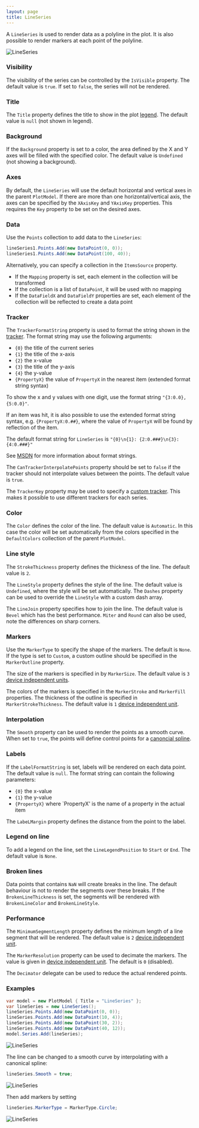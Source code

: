 ```yaml
---
layout: page
title: LineSeries
---
```


A `LineSeries` is used to render data as a polyline in the plot. It is also possible to render markers at each point of the polyline.

![LineSeries](/public/images/documentation/series/LineSeries.png)

### Visibility

The visibility of the series can be controlled by the `IsVisible` property. The default value is `true`. If set to `false`, the series will not be rendered.

### Title

The `Title` property defines the title to show in the plot [legend](../legend). The default value is `null` (not shown in legend).

### Background

If the `Background` property is set to a color, the area defined by the X and Y axes will be filled with the specified color. The default value is `Undefined` (not showing a background).

### Axes

By default, the `LineSeries` will use the default horizontal and vertical axes in the parent `PlotModel`. If there are more than one horizontal/vertical axis, the axes can be specified by the `XAxisKey` and `YAxisKey` properties. This requires the `Key` property to be set on the desired axes.

### Data

Use the `Points` collection to add data to the `LineSeries`:

``` cs
lineSeries1.Points.Add(new DataPoint(0, 0));
lineSeries1.Points.Add(new DataPoint(100, 40));
```

Alternatively, you can specify a collection in the `ItemsSource` property.

- If the `Mapping` property is set, each element in the collection will be transformed
- If the collection is a list of `DataPoint`, it will be used with no mapping
- If the `DataFieldX` and `DataFieldY` properties are set, each element of the collection will be reflected to create a data point

### Tracker

The `TrackerFormatString` property is used to format the string shown in the [tracker](../tracker). The format string may use the following arguments:

- `{0}` the title of the current series
- `{1}` the title of the x-axis
- `{2}` the x-value
- `{3}` the title of the y-axis
- `{4}` the y-value
- `{PropertyX}` the value of `PropertyX` in the nearest item (extended format string syntax)

To show the x and y values with one digit, use the format string `"{3:0.0},{5:0.0}"`.

If an item was hit, it is also possible to use the extended format string syntax, e.g. `{PropertyX:0.##}`, where the value of `PropertyX` will be found by reflection of the item.

The default format string for `LineSeries` is `"{0}\n{1}: {2:0.###}\n{3}: {4:0.###}"`

See [MSDN](http://msdn.microsoft.com/en-us/library/system.string.format(v=vs.110).aspx) for more information about format strings.

The `CanTrackerInterpolatePoints` property should be set to `false` if the tracker should not interpolate values between the points. The default value is `true`.

The `TrackerKey` property may be used to specify a [custom tracker](../tracker). This makes it possible to use different trackers for each series.

### Color

The `Color` defines the color of the line. The default value is `Automatic`. In this case the color will be set automatically from the colors specified in the `DefaultColors` collection of the parent `PlotModel`.

### Line style

The `StrokeThickness` property defines the thickness of the line. The default value is `2`.

The `LineStyle` property defines the style of the line. The default value is `Undefined`, where the style will be set automatically.
The `Dashes` property can be used to override the `LineStyle` with a custom dash array.

The `LineJoin` property specifies how to join the line. The default value is `Bevel` which has the best performance. `Miter` and `Round` can also be used, note the differences on sharp corners. 

### Markers

Use the `MarkerType` to specify the shape of the markers. The default is `None`. If the type is set to `Custom`, a custom outline should be specified in the `MarkerOutline` property.

The size of the markers is specified in by `MarkerSize`. The default value is `3` [device independent units](../units).

The colors of the markers is specified in the `MarkerStroke` and `MarkerFill` properties. The thickness of the outline is specified in `MarkerStrokeThickness`. The default value is `1` [device independent unit](../units).

### Interpolation

The `Smooth` property can be used to render the points as a smooth curve. When set to `true`, the points will define control points for a [canoncial spline](http://www.charlespetzold.com/blog/2009/01/canonical-splines-in-wpf-and-silverlight.html). 

### Labels

If the `LabelFormatString` is set, labels will be rendered on each data point. The default value is `null`. The format string can contain the following parameters:

- `{0}` the x-value
- `{1}` the y-value
- `{PropertyX}` where `PropertyX' is the name of a property in the actual item

The `LabeLMargin` property defines the distance from the point to the label.

### Legend on line

To add a legend on the line, set the `LineLegendPosition` to `Start` or `End`. The default value is `None`.

### Broken lines

Data points that contains `NaN` will create breaks in the line. The default behaviour is not to render the segments over these breaks. If the `BrokenLineThickness` is set, the segments will be rendered with `BrokenLineColor` and `BrokenLineStyle`.

### Performance

The `MinimumSegmentLength` property defines the minimum length of a line segment that will be rendered. The default value is `2` [device independent unit](../units).

The `MarkerResolution` property can be used to decimate the markers. The value is given in  [device independent unit](../units). The default is `0` (disabled).

The `Decimator` delegate can be used to reduce the actual rendered points.

### Examples

``` csharp
var model = new PlotModel { Title = "LineSeries" };
var lineSeries = new LineSeries();
lineSeries.Points.Add(new DataPoint(0, 0));
lineSeries.Points.Add(new DataPoint(10, 4));
lineSeries.Points.Add(new DataPoint(30, 2));
lineSeries.Points.Add(new DataPoint(40, 12));
model.Series.Add(lineSeries);
```

![LineSeries](/public/images/documentation/series/LineSeries-Example1.png)

The line can be changed to a smooth curve by interpolating with a canonical spline:

``` csharp
lineSeries.Smooth = true;
```

![LineSeries](/public/images/documentation/series/LineSeries-Example2.png)

Then add markers by setting

``` csharp
lineSeries.MarkerType = MarkerType.Circle;
```

![LineSeries](/public/images/documentation/series/LineSeries-Example3.png)
